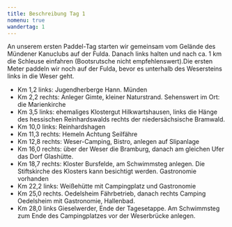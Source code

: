 ```yaml
---
title: Beschreibung Tag 1
nomenu: true
wandertag: 1
---
```


An unserem ersten Paddel-Tag starten wir gemeinsam vom Gelände des Mündener Kanuclubs auf der Fulda. Danach links halten und nach ca. 1 km die Schleuse einfahren (Bootsrutsche nicht empfehlenswert).Die ersten Meter paddeln wir noch auf der Fulda, bevor es unterhalb des Wesersteins links in die Weser geht.

- Km 1,2 links: Jugendherberge Hann. Münden
- Km 2,2 rechts: Anleger Gimte, kleiner Naturstrand. Sehenswert im Ort: die Marienkirche
- Km 3,5 links: ehemaliges Klostergut Hilkwartshausen, links die Hänge des hessischen Reinhardswalds rechts der niedersächsische Bramwald.
- Km 10,0 links: Reinhardshagen
- Km 11,3 rechts: Hemeln Achtung Seilfähre
- Km 12,8 rechts: Weser-Camping, Bistro, anlegen auf Slipanlage
- Km 16,0 rechts: über der Weser die Bramburg, danach am gleichen Ufer das Dorf Glashütte.
- Km 18,7 rechts: Kloster Bursfelde, am Schwimmsteg anlegen. Die Stiftskirche des Klosters kann besichtigt werden. Gastronomie vorhanden
- Km 22,2 links: Weißehütte mit Campingplatz und Gastronomie
- Km 25,0 rechts. Oedelsheim Fährbetrieb, danach rechts Camping Oedelsheim mit Gastronomie, Hallenbad.
- Km 28,0 links Gieselwerder, Ende der Tagesetappe. Am Schwimmsteg zum Ende des Campingplatzes vor der Weserbrücke anlegen.
